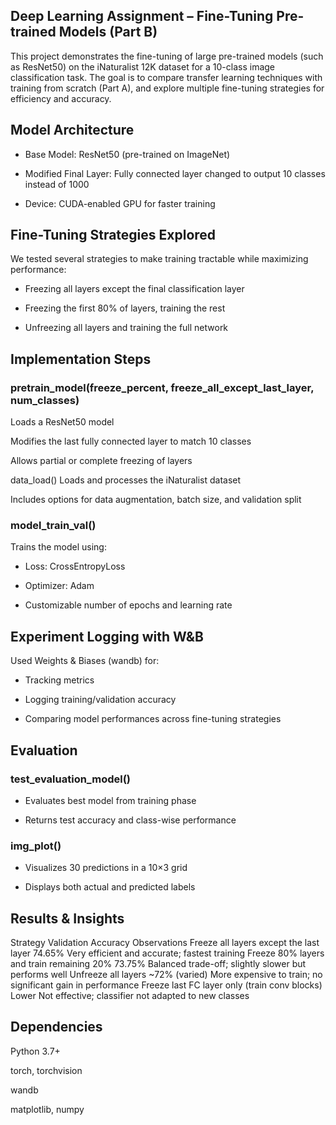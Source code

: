 ## Deep Learning Assignment – Fine-Tuning Pre-trained Models (Part B)
This project demonstrates the fine-tuning of large pre-trained models (such as ResNet50) on the iNaturalist 12K dataset for a 10-class image classification task. The goal is to compare transfer learning techniques with training from scratch (Part A), and explore multiple fine-tuning strategies for efficiency and accuracy.

## Model Architecture
- Base Model: ResNet50 (pre-trained on ImageNet)

- Modified Final Layer: Fully connected layer changed to output 10 classes instead of 1000

- Device: CUDA-enabled GPU for faster training

## Fine-Tuning Strategies Explored
We tested several strategies to make training tractable while maximizing performance:

- Freezing all layers except the final classification layer

- Freezing the first 80% of layers, training the rest

- Unfreezing all layers and training the full network

## Implementation Steps
### pretrain_model(freeze_percent, freeze_all_except_last_layer, num_classes)
Loads a ResNet50 model

Modifies the last fully connected layer to match 10 classes

Allows partial or complete freezing of layers

data_load()
Loads and processes the iNaturalist dataset

Includes options for data augmentation, batch size, and validation split

### model_train_val()
Trains the model using:

- Loss: CrossEntropyLoss

- Optimizer: Adam

- Customizable number of epochs and learning rate

## Experiment Logging with W&B
Used Weights & Biases (wandb) for:

- Tracking metrics

- Logging training/validation accuracy

- Comparing model performances across fine-tuning strategies

## Evaluation
### test_evaluation_model()
- Evaluates best model from training phase

- Returns test accuracy and class-wise performance

### img_plot()
- Visualizes 30 predictions in a 10×3 grid

- Displays both actual and predicted labels

## Results & Insights

Strategy	Validation Accuracy	Observations
Freeze all layers except the last layer	74.65%	Very efficient and accurate; fastest training
Freeze 80% layers and train remaining 20%	73.75%	Balanced trade-off; slightly slower but performs well
Unfreeze all layers	~72% (varied)	More expensive to train; no significant gain in performance
Freeze last FC layer only (train conv blocks)	Lower	Not effective; classifier not adapted to new classes
## Dependencies
Python 3.7+

torch, torchvision

wandb

matplotlib, numpy

